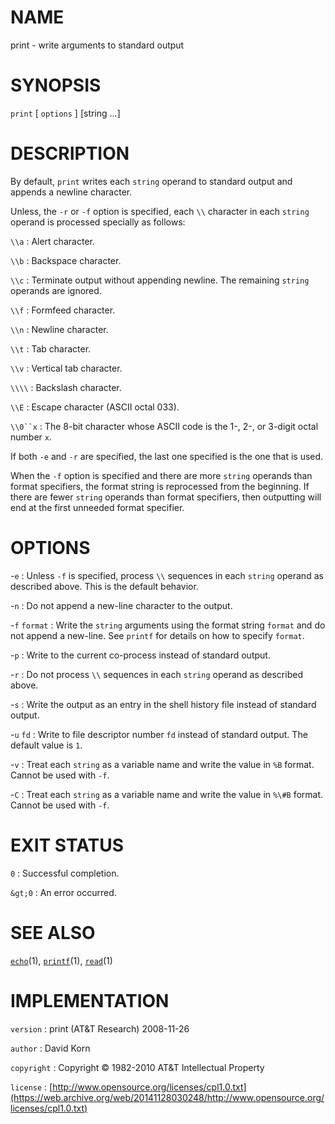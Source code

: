 # NAME

print - write arguments to standard output

# SYNOPSIS

`print` \[ `options` \] \[string ...\]

# DESCRIPTION

By default, `print` writes each `string` operand to standard output
and appends a newline character.

Unless, the `-r` or `-f` option is specified, each `\\` character
in each `string` operand is processed specially as follows:

`\\a`
: Alert character.

`\\b`
: Backspace character.

`\\c`
: Terminate output without appending newline. The remaining `string`
    operands are ignored.

`\\f`
: Formfeed character.

`\\n`
: Newline character.

`\\t`
: Tab character.

`\\v`
: Vertical tab character.

`\\\\`
: Backslash character.

`\\E`
: Escape character (ASCII octal 033).

`\\0``x`
: The 8-bit character whose ASCII code is the 1-, 2-, or 3-digit octal
    number `x`.

If both `-e` and `-r` are specified, the last one specified is the
one that is used.

When the `-f` option is specified and there are more `string` operands
than format specifiers, the format string is reprocessed from the
beginning. If there are fewer `string` operands than format specifiers,
then outputting will end at the first unneeded format specifier.

# OPTIONS

-`e`
: Unless `-f` is specified, process `\\` sequences in each
    `string` operand as described above. This is the default behavior.

-`n`
: Do not append a new-line character to the output.

-`f` `format`
: Write the `string` arguments using the format string `format` and do
    not append a new-line. See `printf` for details on how to specify
    `format`.

-`p`
: Write to the current co-process instead of standard output.

-`r`
: Do not process `\\` sequences in each `string` operand as
    described above.

-`s`
: Write the output as an entry in the shell history file instead of
    standard output.

-`u` `fd`
: Write to file descriptor number `fd` instead of standard output. The
    default value is `1`.

-`v`
: Treat each `string` as a variable name and write the value in
    `%B` format. Cannot be used with `-f`.

-`C`
: Treat each `string` as a variable name and write the value in
    `%\#B` format. Cannot be used with `-f`.

# EXIT STATUS

`0`
: Successful completion.

`&gt;0`
: An error occurred.

# SEE ALSO

[`echo`](/web/20141128030248/http://www2.research.att.com/~astopen/man/man1/echo.html)(1),
[`printf`](/web/20141128030248/http://www2.research.att.com/~astopen/man/man1/printf.html)(1),
[`read`](/web/20141128030248/http://www2.research.att.com/~astopen/man/man1/read.html)(1)

# IMPLEMENTATION

`version`
: print (AT&T Research) 2008-11-26

`author`
: David Korn

`copyright`
: Copyright © 1982-2010 AT&T Intellectual Property

`license`
: [http://www.opensource.org/licenses/cpl1.0.txt](https://web.archive.org/web/20141128030248/http://www.opensource.org/licenses/cpl1.0.txt)


